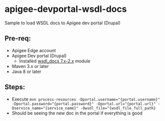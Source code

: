 # apigee-devportal-wsdl-docs
Sample to load WSDL docs to Apigee dev portal (Drupal)

## Pre-req:
- Apigee Edge account
- Apigee Dev portal (Drupal)
	- Installed [wsdl_docs 7.x-2.x](https://git.drupalcode.org/project/wsdl_docs) module
- Maven 3.x or later
- Java 8 or later


## Steps:
- Execute `mvn process-resources -Dportal.username="{portal.username}" -Dportal.password="{portal.password}" -Dportal.url="{portal.url}" -Dservice_name="{service_name}" -Dwsdl_file="{wsdl_file_full_path}`
- Should be seeing the new doc in the portal if everything is good

